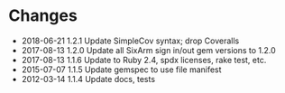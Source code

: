 # Changes

* 2018-06-21 1.2.1 Update SimpleCov syntax; drop Coveralls
* 2017-08-13 1.2.0 Update all SixArm sign in/out gem versions to 1.2.0 
* 2017-08-13 1.1.6 Update to Ruby 2.4, spdx licenses, rake test, etc.
* 2015-07-07 1.1.5 Update gemspec to use file manifest
* 2012-03-14 1.1.4 Update docs, tests
